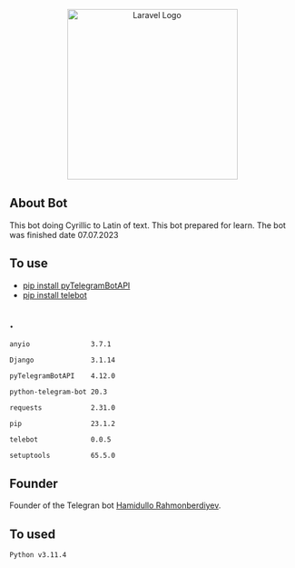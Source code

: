 <p align="center"><a href="https://github.com/HamidulloRahmonberdiyev/RealProject-customers" target="_blank"><img src="[https://www.youtube.com/watch?v=CHTdO8Wh98E](https://i.ytimg.com/vi/CHTdO8Wh98E/maxresdefault.jpg)" width="300" alt="Laravel Logo"></a></p>

## About Bot

This bot doing Cyrillic to Latin of text. This bot prepared for learn. The bot was finished date 07.07.2023


## To use

- [pip install pyTelegramBotAPI]([https://](https://pypi.org/project/pyTelegramBotAPI/))
- [pip install telebot ]([https://laravel.com/docs/](https://pypi.org/project/pyTelegramBotAPI/))

## .

``` 
anyio               3.7.1
```
``` 
Django              3.1.14
```
``` 
pyTelegramBotAPI    4.12.0
```
``` 
python-telegram-bot 20.3
```
``` 
requests            2.31.0
```
``` 
pip                 23.1.2
```
``` 
telebot             0.0.5
```
``` 
setuptools          65.5.0
```



## Founder

Founder of the Telegran bot [Hamidullo Rahmonberdiyev](https://rahmnberdiyev.uz).


## To used 

 ``` Python v3.11.4 ```      

